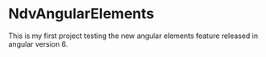 # NdvAngularElements

This is my first project testing the new angular elements feature released in angular version 6.
